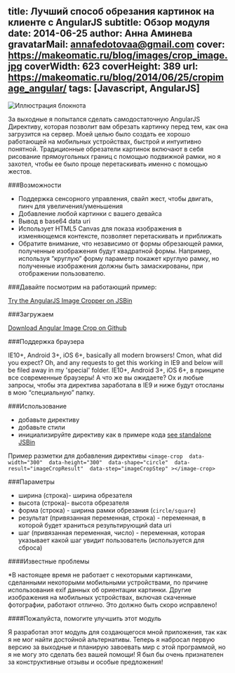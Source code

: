 title: Лучший способ обрезания картинок на клиенте с AngularJS
subtitle: Обзор модуля
date: 2014-06-25
author: Анна Аминева
gravatarMail: annafedotovaa@gmail.com
cover: https://makeomatic.ru/blog/images/crop_image.jpg
coverWidth: 623
coverHeight: 389
url: https://makeomatic.ru/blog/2014/06/25/cropimage_angular/
tags: [Javascript, AngularJS]
---
![Иллюстрация блокнота](/blog/images/crop_image.jpg)

За выходные я попытался сделать самодостаточную AngularJS Директиву, которая позволит вам обрезать картинку перед тем, как она загрузится на сервер. Моей целью было создать ее хорошо работающей на мобильных устройствах, быстрой  и интуитивно понятной.
Традиционные обрезатели картинок включают в себя рисование прямоугольных границ с помощью подвижной рамки, но я захотел, чтобы ее было проще перетаскивать именно с помощью жестов.

<!-- more -->
###Возможности

* Поддержка сенсорного управления, свайп жест, чтобы двигать, пинч для увеличения/уменьшения
* Добавление любой картинки с вашего девайса
* Вывод в base64 data uri
* Использует  HTML5 Canvas для показа изображения в изменяющемся контексте, позволяет перетаскивать и приближать
* Обратите внимание, что независимо от формы обрезающей рамки, полученные изображения будут квадратной формы. Например, используя “круглую” форму параметр покажет круглую рамку, но полученные изображения должны быть замаскированы, при отображении пользователю.

###Давайте посмотрим на работающий пример:

[Try the AngularJS Image Cropper on JSBin](http://jsbin.com/fovovu/1/edit)

###Загружаем

[Download Angular Image Crop on Github](https://github.com/andyshora/angular-image-crop)
 
###Поддержка браузера

IE10+, Android 3+, iOS 6+, basically all modern browsers!
Cmon, what did you expect? Oh, and any requests to get this working in IE9 and below will be filed away in my 'special' folder.
IE10+, Android 3+, iOS 6+, в принципе все современные браузеры!
А что же вы ожидаете? Ох и любые запросы, чтобы эта директива заработала в IE9 и ниже будут отосланы в мою “специальную” папку.

###Использование

* добавьте директиву
* добавьте стили
* инициализируйте директиву как в примере кода [see standalone JSBin](http://jsbin.com/fovovu/1/edit)

Пример разметки для добавления директивы
` <image-crop  data-width="300"  data-height="300"  data-shape="circle"  data-result="imageCropResult"  data-step="imageCropStep" ></image-crop> `

###Параметры

* ширина (строка)- ширина обрезателя
* высота (строка)- высота обрезателя
* форма (строка) - ширина рамки обрезания (`circle/square`)
* результат (привязанная переменная, строка) - переменная, в которой будет храниться результирующий data uri
* шаг (привязанная переменная, число) - переменная, которая указывает какой шаг  увидит пользователь (используется для сброса)

####Известные проблемы

*В настоящее время не работает с некоторыми картинками, сделанными некоторыми мобильными устройствами, по причине использования exif данных об ориентации картинки. Другие изображения на мобильных устройствах, включая скаченные фотографии, работают отлично. Это должно быть скоро исправлено!

####Пожалуйста, помогите улучшить этот модуль

Я разработал этот модуль для создающегося мной приложения, так как я не мог найти достойной альтернативы. Теперь я набросал первую версию за выходные и планирую завоевать мир с этой программой, но я не могу это сделать без вашей помощи!
Я был бы очень признателен за конструктивные отзывы и особые предложения!

